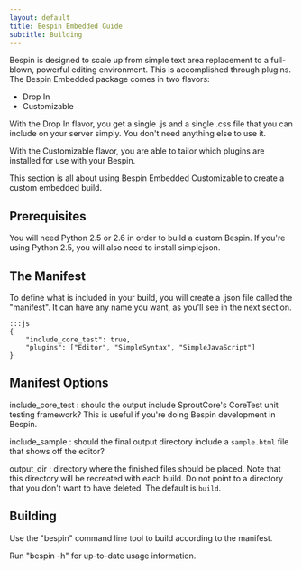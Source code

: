 ```yaml
---
layout: default
title: Bespin Embedded Guide
subtitle: Building
---
```


Bespin is designed to scale up from simple text area replacement to a 
full-blown, powerful editing environment. This is accomplished through
plugins. The Bespin Embedded package comes in two flavors:

* Drop In
* Customizable

With the Drop In flavor, you get a single .js and a single .css file that you can
include on your server simply. You don't need anything else to use it.

With the Customizable flavor, you are able to tailor which plugins are
installed for use with your Bespin.

This section is all about using Bespin Embedded Customizable to create a custom
embedded build.

## Prerequisites ##

You will need Python 2.5 or 2.6 in order to build a custom Bespin. If you're using Python 2.5, you will also need to install simplejson.

## The Manifest ##

To define what is included in your build, you will create a .json file called
the "manifest". It can have any name you want, as you'll see in the next section.

    :::js
    {
        "include_core_test": true,
        "plugins": ["Editor", "SimpleSyntax", "SimpleJavaScript"]
    }

## Manifest Options ##

include\_core_test
:   should the output include SproutCore's CoreTest unit testing framework?
    This is useful if you're doing Bespin development in Bespin.

include_sample
:   should the final output directory include a `sample.html` file that shows
    off the editor?

output_dir
:   directory where the finished files should be placed. Note that this
    directory will be recreated with each build. Do not point to a directory
    that you don't want to have deleted. The default is `build`.

## Building ##

Use the "bespin" command line tool to build according to the manifest.

Run "bespin -h" for up-to-date usage information.
